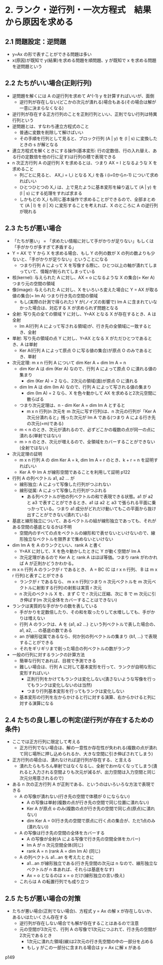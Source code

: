 # 2. ランク・逆行列・一次方程式　結果から原因を求める
## 2.1 問題設定：逆問題
- y=Ax の形で表すことができる問題は多い
- x(原因)が既知で y(結果)を求める問題を順問題、y が既知で x を求める問題を逆問題という

## 2.2 たちがいい場合(正則行列)
- 逆問題を解くには A の逆行列を求めて A^(-1) y を計算すればいいが、面倒
  - 逆行列が存在しない(どこかの次元が潰れる)場合もある(その場合は解が一意に決まらなくなる)
- 逆行列が存在する正方行列のことを正則行列といい、正則でない行列は特異行列という
- 逆問題とは、すなわち連立方程式のこと
  - 普通に変数を削除して解けばいい
  - その手順を行列として見ると、ブロック行列 (A | y) を (I | s) に変換したときの s が解となる
- 連立方程式を解くときにする操作(基本変形: 行の定数倍、行の入れ替え、ある行の定数倍を他の行に足す)は行列の積で表現できる
- n 次正方行列 A の逆行列 X を求めるとは、つまり AX = I となるような X を求めること
  - 列ごとに見ると、 AX_i = I_i となる X_i を各 i (i=0からn-1) について求めればいい
  - ひとつひとつの X_i は、上で見たように基本変形を繰り返して (A | y) を (I | s) にする処理をすれば求まる
  - しかもどの X_i も同じ基本操作で求めることができるので、全部まとめて (A | I) を (I | X) に変形することを考えれば、X のところに A の逆行列が現れる

## 2.3 たちが悪い場合
- 「たちが悪い」 = 「求めたい情報に対して手がかりが足りない」もしくは「手がかりが多すぎて矛盾する」
- Y = AX で Y から X を求める場合、もし Y の列の数が X の列の数よりも少ないと、「手がかりが足りない」ということになる
  - つまり行列 A によって X を写像する際に、ひとつ以上の軸が潰れてしまっていて、情報が削られてしまっている
- 核(kernel): 与えられた A に対し、AX = o になるような X の集合(= Ker A) つまり元の空間の領域
- 像(image): 与えられた A に対し、X をいろいろ変えた場合に Y = AX が取る値の集合(= Im A) つまり行き先の空間の領域
  - もし(実際の計測で得られた) Y が(ノイズの影響で) Im A に含まれていなかった場合は、対応する X が求められず問題となる
- 全射: 写り先の全ての領域 Y に対し、Y=AX となる X が存在するとき、A は全射
  - Im A(行列 A によって写される領域)が、行き先の全領域に一致するとき、全射
- 単射: 写り先の領域の点 Y に対し、Y=AX となる X がただひとつであるとき、A は単射
  - Ker A(行列 A によって原点 O に写る値の集合)が原点 O のみであるとき、単射
- 次元定理: m x n 行列 A について dim Ker A + dim Im A = n
  - dim Ker A は dim (Ker A) なので、行列 A によって原点 O に潰れる値の集まり
    - dim (Ker A) = 2 なら、2次元の領域(面)が原点 O に潰れる
  - dim Im A は dim (Im A) なので、行列 A によって写される値の集まり
    - dim (Im A) = 2 なら、X を色々動かして AX を求めると2次元空間に散らばる
  - つまり次元定理は、n - dim Ker A = dim Im A とすると
    - m x n 行列(n 次元を m 次元に写す行列)は、n 次元の行列が「Ker A 次元分潰れると」残った次元が Im A である(つまり A による行き先の次元(=m)である)
  - m < n のとき、次元が潰れるので、必ずどこかの複数の点が同一の点に潰れる(単射ではない)
  - m > n のとき、次元が増えるので、全領域をカバーすることができない(全射ではない)
- 次元定理の証明
  - m x n 行列 A の dim Ker A = k, dim Im A = r のとき、k + r = n を証明すればいい
  - Ker A や Im A が線形空間であることを利用して証明 p122
- 行列 A の列ベクトル a1, a2 ... が
  - 線形独立: A によって写像した行列がつぶれない
  - 線形従属: A によって写像した行列がつぶれる
    - ある列ベクトルが他の列ベクトルの和で表現できる状態。a1 が a2 と a3 で表すことができるとき、a1 は a2 と a3 で張られる平面に乗っかっている。つまり a1 成分がどれだけ動いてもこの平面から抜け出すことができない(潰れている)
- 基底と線形独立について、あるベクトルの組が線形独立であっても、それがある空間の基底となるかは不明
  - 空間内のすべての点をベクトルの線形和で表せないといけないので、線形独立なベクトルを限界まで集めないといけない
- dim Im A を A のランクといい、rank A と書く
  - Y=AX に対して、X を色々動かしたときに Y が動く空間が Im A
  - 次元定理があるので Ker A と rank A はほぼ等価。つまり rank がわかれば A が正則かどうかわかる。
- m x n 行列 A のランクが r であるとき、 A = BC (C は r x n 行列、 B は m x r 行列)と表すことができる
  - ランクが r であるなら、 m x n 行列(つまり n 次元ベクトルを m 次元ベクトルに射影する行列)の射影は実質 r 次元
  - n 次元のベクトル X を、まず C で r 次元に圧縮、次に B で m 次元に引き伸ばす(m 次元全体をカバーすることはできない)
- ランクは実質的な手がかりの数を表している
  - 手がかりを定数倍したり、その和を取ったりして水増ししても、手がかりは増えない
  - 行列 A のランクは、A を {a1, a2 ...} という列ベクトルで表した場合の、a1, a2, ... の基底の数である
  - an が線形従属であるなら、何か別の列ベクトルの集まり {b1, ...} で表現することができる
  - それをギリギリまで削った場合の列ベクトルの数がランク
- 一般の行列に対するランクの計算方法
  - 簡単な行列であれば、目視で予測できる
  - 難しい場合は、行列 A に対して基本変形を行って、ランクが自明な形に変形すればいい
    - 正則行列をかけてもランクは変化しない(潰さないような写像を行ってもランクは変化しないのは当然)
    - つまり行列基本変形を行ってもランクは変化しない
  - 基本変形の行列を左からかけると行に対する演算、右からかけると列に対する演算になる

## 2.4 たちの良し悪しの判定(逆行列が存在するための条件)
- ここでは正方行列に限定して考える
  - 正方行列でない場合は、解の一意性か存在性が失われる(複数の点が潰れて同じ場所に押し込められるか、大きな空間に引き伸ばされてしまう)
- 正方行列の場合は、潰れなければ逆行列が存在する、と言える
  - 潰れたらもちろん単射ではなくなるし、全射でおｍなくなってしまう(潰れると入力される空間よりも次元が減るが、出力空間は入力空間と同じ次元分用意されるので)
- ある n 次の正方行列 A が正則である、というのはいろいろな方法で表現できる
  - A の写像が潰れない(行き先の空間で体積が 0 にならない)
    - A の写像は単射(複数の点が行き先の空間で同じ位置に潰れない)
    - Ker A が原点 o のみ(複数の点が行き先の空間で同じ点(原点)に潰れない)
    - dim Ker A = 0(行き先の空間で原点に行く点の集合が、ただ1点のみ(潰れない))
  - A の写像は行き先の空間の全体をカバーする
    - A の写像が全射(A による写像で行き先の空間全体をカバー)
    - Im A が n 次元空間全体(同じ)
    - rank A = n (rank A = dim Im A) (同じ)
  - A の列ベクトル a1...an を考えたときに
    - a1...an が線形独立である(行き先空間の次元は n なので、線形独立なベクトルが n 本あれば、それらは基底をなす)
    - Ax = o となるのは x = o だけ(線形独立の言い換え)
  - これらは A の転置行列でも成り立つ

## 2.5 たちが悪い場合の対策
- たちが悪い場合(正則でない場合)、方程式 y = Ax の解 x が存在しないか、あるいはたいくさん存在する
  - 逆行列が存在しない場合でも解が存在することはあるので注意
  - 元の空間が3次元で、行列 A の写像で1次元につぶれて、行き先の空間が2次元であるとき
    - 1次元に潰れた領域(線)は2次元の行き先空間の中の一部分を占める
    - もし y がこの一部分に含まれる場合は y = Ax に解 x がある

p149
